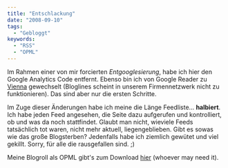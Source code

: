 ```yaml
---
title: "Entschlackung"
date: "2008-09-10"
tags:
  - "Gebloggt"
keywords:
  - "RSS"
  - "OPML"
---
```


Im Rahmen einer von mir forcierten _Entgooglesierung_, habe ich hier den Google Analytics Code entfernt. Ebenso bin ich von Google Reader zu [Vienna](http://www.vienna-rss.org/vienna2.php) gewechselt (Bloglines scheint in unserem Firmennetzwerk nicht zu funktionieren). Das sind aber nur die ersten Schritte.

Im Zuge dieser Änderungen habe ich meine die Länge Feedliste… **halbiert**. Ich habe jeden Feed angesehen, die Seite dazu aufgerufen und kontrolliert, ob und was da noch stattfindet. Glaubt man nicht, wieviele Feeds tatsächlich tot waren, nicht mehr aktuell, liegengeblieben. Gibt es sowas wie das große Blogsterben? Jedenfalls habe ich ziemlich gewütet und viel gekillt. Sorry, für alle die rausgefallen sind. ;)

Meine Blogroll als OPML gibt's zum Download [hier](http://projektkrematorium.de/codecandies/codecandies.opml) (whoever may need it).
